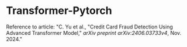 # Transformer-Pytorch


Reference to article: "C. Yu et al., "Credit Card Fraud Detection Using Advanced Transformer Model," *arXiv preprint arXiv:2406.03733v4*, Nov. 2024."




